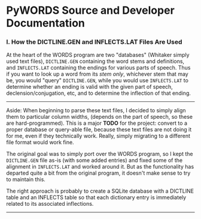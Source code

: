 # PyWORDS Source and Developer Documentation



### I. How the DICTLINE.GEN and INFLECTS.LAT Files Are Used

At the heart of the WORDS program are two "databases" (Whitaker simply used text files), `DICTLINE.GEN` containing the word stems and definitions, and `INFLECTS.LAT` containing the endings for various parts of speech. Thus if you want to look up a word from its *stem only*, whichever stem that may be, you would "query" `DICTLINE.GEN`, while you would use `INFLECTS.LAT` to determine whether an ending is valid with the given part of speech, declension/conjugation, etc, and to determine the inflection of that ending. 

---

Aside: When beginning to parse these text files, I decided to simply align them to particular column widths, (depends on the part of speech, so these are hard-programmed). This is a major **TODO** for the project: convert to a proper database or query-able file, because these text files are not doing it for me, even if they technically work. Really, simply migrating to a different file format would work fine. 

The original goal was to simply port over the WORDS program, so I kept the `DICTLINE.GEN` file as-is (with some added entries) and fixed some of the alignment in `INFLECTS.LAT` and worked around it. But as the functionality has departed quite a bit from the original program, it doesn't make sense to try to maintain this. 

The right approach is probably to create a SQLite database with a DICTLINE table and an INFLECTS table so that each dictionary entry is immediately related to its associated inflections. 

---